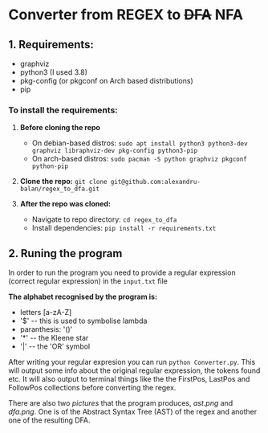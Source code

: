 # Converter from REGEX to ~~DFA~~ NFA

## 1. Requirements:
- graphviz
- python3 (I used 3.8)
- pkg-config (or pkgconf on Arch based distributions)
- pip

### To install the requirements:
1. **Before cloning the repo**
   - On debian-based distros: `sudo apt install python3 python3-dev graphviz libraphviz-dev pkg-config python3-pip`
   - On arch-based distros: `sudo pacman -S python graphviz pkgconf python-pip`

2. **Clone the repo:** `git clone git@github.com:alexandru-balan/regex_to_dfa.git`

3. **After the repo was cloned:**
   - Navigate to repo directory: `cd regex_to_dfa`
   - Install dependencies: `pip install -r requirements.txt`
  
## 2. Runing the program

In order to run the program you need to provide a regular expression (correct regular expression) in the `input.txt` file

**The alphabet recognised by the program is:**
- letters [a-zA-Z]
- '$' -- this is used to symbolise lambda
- paranthesis: '()'
- '*' -- the Kleene star
- '|' -- the 'OR' symbol

After writing your regular expresion you can run `python Converter.py`. This will output some info about the original regular expression, the tokens found etc. It will also output to terminal things like the the FirstPos, LastPos and FollowPos collections before converting the regex.

There are also two *pictures* that the program produces, *ast.png* and *dfa.png*. One is of the Abstract Syntax Tree (AST) of the regex and another one of the resulting DFA.
